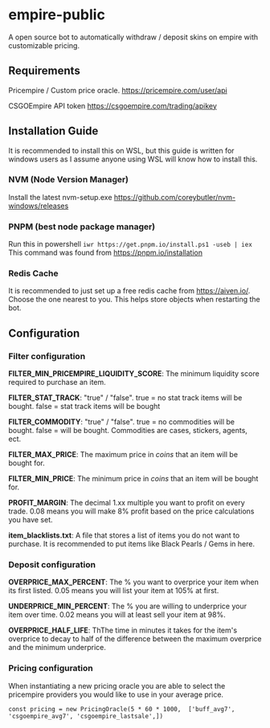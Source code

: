 # empire-public

A open source bot to automatically withdraw / deposit skins on empire with customizable pricing.

## Requirements

Pricempire / Custom price oracle. https://pricempire.com/user/api

CSGOEmpire API token https://csgoempire.com/trading/apikey

## Installation Guide

It is recommended to install this on WSL, but this guide is written for windows users as I assume anyone using WSL will know how to install this.

### NVM (Node Version Manager)

Install the latest nvm-setup.exe https://github.com/coreybutler/nvm-windows/releases

### PNPM (best node package manager)

Run this in powershell `iwr https://get.pnpm.io/install.ps1 -useb | iex` This command was found from https://pnpm.io/installation

### Redis Cache

It is recommended to just set up a free redis cache from https://aiven.io/. Choose the one nearest to you. This helps store objects when restarting the bot.

## Configuration

### Filter configuration

**FILTER_MIN_PRICEMPIRE_LIQUIDITY_SCORE**: The minimum liquidity score required to purchase an item.

**FILTER_STAT_TRACK**: "true" / "false". true = no stat track items will be bought. false = stat track items will be bought

**FILTER_COMMODITY**: "true" / "false". true = no commodities will be bought. false = will be bought. Commodities are cases, stickers, agents, ect.

**FILTER_MAX_PRICE**: The maximum price in _coins_ that an item will be bought for.

**FILTER_MIN_PRICE**: The minimum price in _coins_ that an item will be bought for.

**PROFIT_MARGIN**: The decimal 1.xx multiple you want to profit on every trade. 0.08 means you will make 8% profit based on the price calculations you have set.

**item_blacklists.txt**: A file that stores a list of items you do not want to purchase. It is recommended to put items like Black Pearls / Gems in here.

### Deposit configuration

**OVERPRICE_MAX_PERCENT**: The % you want to overprice your item when its first listed. 0.05 means you will list your item at 105% at first.

**UNDERPRICE_MIN_PERCENT**: The % you are willing to underprice your item over time. 0.02 means you will at least sell your item at 98%.

**OVERPRICE_HALF_LIFE**: ThThe time in minutes it takes for the item's overprice to decay to half of the difference between the maximum overprice and the minimum underprice.

### Pricing configuration

When instantiating a new pricing oracle you are able to select the pricempire providers you would like to use in your average price.

`const pricing = new PricingOracle(5 * 60 * 1000,  ['buff_avg7', 'csgoempire_avg7', 'csgoempire_lastsale',])`
